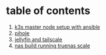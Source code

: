 # table of contents

1. [k3s master node setup with ansible](https://serversandbox.github.io/master_node_setup.html)
2. [pihole](https://serversandbox.github.io/pihole_on_k3s.html)
3. [jellyfin and tailscale](https://serversandbox.github.io/jellyfin_und_tailscale.html)
4. [nas build running truenas scale](https://serversandbox.github.io/nas_build.html)
